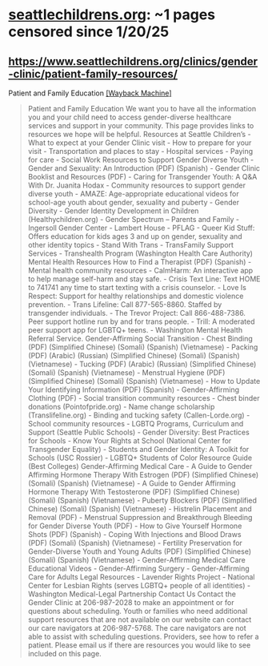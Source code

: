 



# [seattlechildrens.org](seattlechildrens.org): ~1 pages censored since 1/20/25

## https://www.seattlechildrens.org/clinics/gender-clinic/patient-family-resources/


Patient and Family Education [[Wayback Machine]](https://web.archive.org/web/20240000000000*/https://www.seattlechildrens.org/clinics/gender-clinic/patient-family-resources/)

> Patient and Family Education We want you to have all the information you and your child need to access gender-diverse healthcare services and support in your community. This page provides links to resources we hope will be helpful. Resources at Seattle Children’s - What to expect at your Gender Clinic visit - How to prepare for your visit - Transportation and places to stay - Hospital services - Paying for care - Social Work Resources to Support Gender Diverse Youth - Gender and Sexuality: An Introduction (PDF) (Spanish) - Gender Clinic Booklist and Resources (PDF) - Caring for Transgender Youth: A Q&A With Dr. Juanita Hodax - Community resources to support gender diverse youth - AMAZE: Age-appropriate educational videos for school-age youth about gender, sexuality and puberty - Gender Diversity - Gender Identity Development in Children (Healthychildren.org) - Gender Spectrum – Parents and Family - Ingersoll Gender Center - Lambert House - PFLAG - Queer Kid Stuff: Offers education for kids ages 3 and up on gender, sexuality and other identity topics - Stand With Trans - TransFamily Support Services - Transhealth Program (Washington Health Care Authority) Mental Health Resources How to Find a Therapist (PDF) (Spanish) - Mental health community resources - CalmHarm: An interactive app to help manage self-harm and stay safe. - Crisis Text Line: Text HOME to 741741 any time to start texting with a crisis counselor. - Love Is Respect: Support for healthy relationships and domestic violence prevention. - Trans Lifeline: Call 877-565-8860. Staffed by transgender individuals. - The Trevor Project: Call 866-488-7386. Peer support hotline run by and for trans people. - Trill: A moderated peer support app for LGBTQ+ teens. - Washington Mental Health Referral Service. Gender-Affirming Social Transition - Chest Binding (PDF) (Simplified Chinese) (Somali) (Spanish) (Vietnamese) - Packing (PDF) (Arabic) (Russian) (Simplified Chinese) (Somali) (Spanish) (Vietnamese) - Tucking (PDF) (Arabic) (Russian) (Simplified Chinese) (Somali) (Spanish) (Vietnamese) - Menstrual Hygiene (PDF) (Simplified Chinese) (Somali) (Spanish) (Vietnamese) - How to Update Your Identifying Information (PDF) (Spanish) - Gender-Affirming Clothing (PDF) - Social transition community resources - Chest binder donations (Pointofpride.org) - Name change scholarship (Translifeline.org) - Binding and tucking safety (Callen-Lorde.org) - School community resources - LGBTQ Programs, Curriculum and Support (Seattle Public Schools) - Gender Diversity: Best Practices for Schools - Know Your Rights at School (National Center for Transgender Equality) - Students and Gender Identity: A Toolkit for Schools (USC Rossier) - LGBTQ+ Students of Color Resource Guide (Best Colleges) Gender-Affirming Medical Care - A Guide to Gender Affirming Hormone Therapy With Estrogen (PDF) (Simplified Chinese) (Somali) (Spanish) (Vietnamese) - A Guide to Gender Affirming Hormone Therapy With Testosterone (PDF) (Simplified Chinese) (Somali) (Spanish) (Vietnamese) - Puberty Blockers (PDF) (Simplified Chinese) (Somali) (Spanish) (Vietnamese) - Histrelin Placement and Removal (PDF) - Menstrual Suppression and Breakthrough Bleeding for Gender Diverse Youth (PDF) - How to Give Yourself Hormone Shots (PDF) (Spanish) - Coping With Injections and Blood Draws (PDF) (Somali) (Spanish) (Vietnamese) - Fertility Preservation for Gender-Diverse Youth and Young Adults (PDF) (Simplified Chinese) (Somali) (Spanish) (Vietnamese) - Gender-Affirming Medical Care Educational Videos - Gender-Affirming Surgery - Gender-Affirming Care for Adults Legal Resources - Lavender Rights Project - National Center for Lesbian Rights (serves LGBTQ+ people of all identities) - Washington Medical-Legal Partnership Contact Us Contact the Gender Clinic at 206-987-2028 to make an appointment or for questions about scheduling. Youth or families who need additional support resources that are not available on our website can contact our care navigators at 206-987-5768. The care navigators are not able to assist with scheduling questions. Providers, see how to refer a patient. Please email us if there are resources you would like to see included on this page.